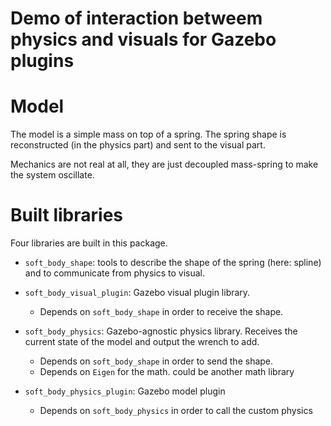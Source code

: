 # Demo of interaction betweem physics and visuals for Gazebo plugins

# Model

The model is a simple mass on top of a spring. The spring shape is reconstructed (in the physics part) and sent to the visual part. 

Mechanics are not real at all, they are just decoupled mass-spring to make the system oscillate.

# Built libraries

Four libraries are built in this package. 

* `soft_body_shape`: tools to describe the shape of the spring (here: spline) and to communicate from physics to visual.

* `soft_body_visual_plugin`: Gazebo visual plugin library. 
   * Depends on `soft_body_shape` in order to receive the shape.
 
* `soft_body_physics`: Gazebo-agnostic physics library. Receives the current state of the model and output the wrench to add. 
   * Depends on `soft_body_shape` in order to send the shape. 
   * Depends on `Eigen` for the math. could be another math library
 
* `soft_body_physics_plugin`: Gazebo model plugin
   * Depends on `soft_body_physics` in order to call the custom physics
 
 
